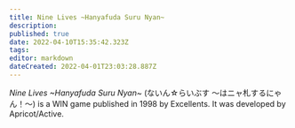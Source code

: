 ```yaml
---
title: Nine Lives ~Hanyafuda Suru Nyan~
description: 
published: true
date: 2022-04-10T15:35:42.323Z
tags: 
editor: markdown
dateCreated: 2022-04-01T23:03:28.887Z
---
```


_Nine Lives ~Hanyafuda Suru Nyan~_ (<span lang='ja'>ないん☆らいぶす 〜はニャ札するにゃん！〜</span>) is a WIN game published in 1998 by Excellents.
It was developed by Apricot/Active.
